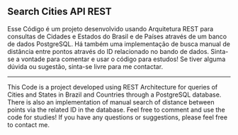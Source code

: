 ## Search Cities API REST


Esse Código é um projeto desenvolvido usando Arquitetura REST para consultas de Cidades e Estados do Brasil e de Países através de um banco de dados PostgreSQL.
Há também uma implementação de busca manual de distância entre pontos através do ID relacionado no bando de dados.
Sinta-se a vontade para comentar e usar o código para estudos! Se tiver alguma dúvida ou sugestão, sinta-se livre para me contactar.

----------------------------------------------------------------------------------------------------------------------------------------------------------------------
This Code is a project developed using REST Architecture for queries of Cities and States in Brazil and Countries through a PostgreSQL database.
There is also an implementation of manual search of distance between points via the related ID in the database.
Feel free to comment and use the code for studies! If you have any questions or suggestions, please feel free to contact me.

